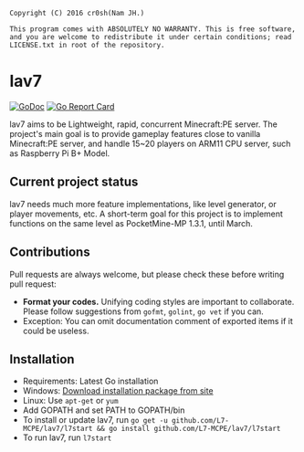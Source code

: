 `Copyright (C) 2016 cr0sh(Nam JH.)`

`This program comes with ABSOLUTELY NO WARRANTY.
This is free software, and you are welcome to redistribute it
under certain conditions; read LICENSE.txt in root of the repository.`

# lav7
[![GoDoc](https://godoc.org/github.com/L7-MCPE/lav7?status.svg)](https://godoc.org/github.com/L7-MCPE/lav7)
[![Go Report Card](https://goreportcard.com/badge/github.com/L7-MCPE/lav7)](https://goreportcard.com/report/github.com/L7-MCPE/lav7)

lav7 aims to be Lightweight, rapid, concurrent Minecraft:PE server.
The project's main goal is to provide gameplay features close to vanilla Minecraft:PE server, and handle 15~20 players on ARM11 CPU server, such as Raspberry Pi B+ Model.

## Current project status
lav7 needs much more feature implementations, like level generator, or player movements, etc. A short-term goal for this project is to implement functions on the same level as PocketMine-MP 1.3.1, until March.

## Contributions
Pull requests are always welcome, but please check these before writing pull request:
 - **Format your codes.** Unifying coding styles are important to collaborate. Please follow suggestions from `gofmt`, `golint`, `go vet` if you can.
  - Exception: You can omit documentation comment of exported items if it could be useless.

## Installation
 - Requirements: Latest Go installation
  - Windows: [Download installation package from site](https://golang.org/dl/)
  - Linux: Use `apt-get` or `yum`
 - Add GOPATH and set PATH to GOPATH/bin
 - To install or update lav7, run `go get -u github.com/L7-MCPE/lav7/l7start && go install github.com/L7-MCPE/lav7/l7start`
 - To run lav7, run `l7start`
